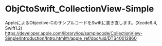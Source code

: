 # ObjCtoSwift_CollectionView-Simple
AppleによるObjective-CのサンプルコードをSwiftに書き直します。(Xcode6.4, Swift1.2)
https://developer.apple.com/library/ios/samplecode/CollectionView-Simple/Introduction/Intro.html#//apple_ref/doc/uid/DTS40012860
